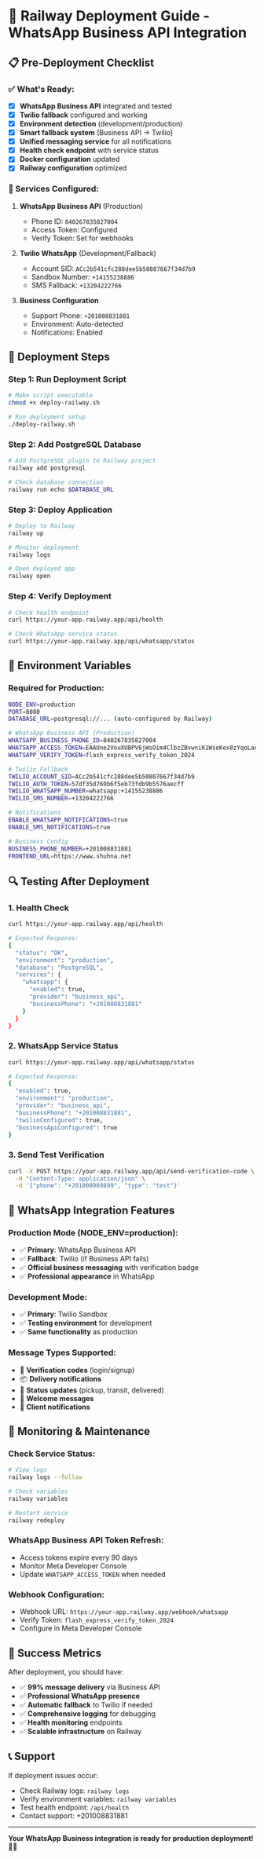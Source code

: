 # 🚀 Railway Deployment Guide - WhatsApp Business API Integration

## 📋 Pre-Deployment Checklist

### ✅ What's Ready:
- [x] **WhatsApp Business API** integrated and tested
- [x] **Twilio fallback** configured and working
- [x] **Environment detection** (development/production)
- [x] **Smart fallback system** (Business API → Twilio)
- [x] **Unified messaging service** for all notifications
- [x] **Health check endpoint** with service status
- [x] **Docker configuration** updated
- [x] **Railway configuration** optimized

### 📱 Services Configured:
1. **WhatsApp Business API** (Production)
   - Phone ID: `840267835827004`
   - Access Token: Configured
   - Verify Token: Set for webhooks

2. **Twilio WhatsApp** (Development/Fallback)
   - Account SID: `ACc2b541cfc288dee5b50807667f34d7b9`
   - Sandbox Number: `+14155238886`
   - SMS Fallback: `+13204222766`

3. **Business Configuration**
   - Support Phone: `+201008831881`
   - Environment: Auto-detected
   - Notifications: Enabled

## 🚀 Deployment Steps

### Step 1: Run Deployment Script
```bash
# Make script executable
chmod +x deploy-railway.sh

# Run deployment setup
./deploy-railway.sh
```

### Step 2: Add PostgreSQL Database
```bash
# Add PostgreSQL plugin to Railway project
railway add postgresql

# Check database connection
railway run echo $DATABASE_URL
```

### Step 3: Deploy Application
```bash
# Deploy to Railway
railway up

# Monitor deployment
railway logs

# Open deployed app
railway open
```

### Step 4: Verify Deployment
```bash
# Check health endpoint
curl https://your-app.railway.app/api/health

# Check WhatsApp service status
curl https://your-app.railway.app/api/whatsapp/status
```

## 🔧 Environment Variables

### Required for Production:
```bash
NODE_ENV=production
PORT=8080
DATABASE_URL=postgresql://... (auto-configured by Railway)

# WhatsApp Business API (Production)
WHATSAPP_BUSINESS_PHONE_ID=840267835827004
WHATSAPP_ACCESS_TOKEN=EAAUne2VouXUBPV6jWsOim4ClbzZBvwniK1WseKex8zYqoLaq5THZCYFfisxC0qB2ZBeOWYBTZC6CRAvNLi2kZCqOtLGklMr0FOJZCZBm7RPa5YE7Rt5dZCOchFGYnb5XS11ZAuXJJ8HeRgFJdK0CERy9v0VepSLPpZA2Yoi7fPoLiRFMK81EOQiDRxjZARdHfnPNZAMZCxkBrw2ZBU0rZAWf7QvxIHDzkHqNoVWPLcBwHsL5ZAMdcl8ZD
WHATSAPP_VERIFY_TOKEN=flash_express_verify_token_2024

# Twilio Fallback
TWILIO_ACCOUNT_SID=ACc2b541cfc288dee5b50807667f34d7b9
TWILIO_AUTH_TOKEN=57df35d769b6f5eb73fdb9b5576aecff
TWILIO_WHATSAPP_NUMBER=whatsapp:+14155238886
TWILIO_SMS_NUMBER=+13204222766

# Notifications
ENABLE_WHATSAPP_NOTIFICATIONS=true
ENABLE_SMS_NOTIFICATIONS=true

# Business Config
BUSINESS_PHONE_NUMBER=+201008831881
FRONTEND_URL=https://www.shuhna.net
```

## 🔍 Testing After Deployment

### 1. Health Check
```bash
curl https://your-app.railway.app/api/health

# Expected Response:
{
  "status": "OK",
  "environment": "production",
  "database": "PostgreSQL",
  "services": {
    "whatsapp": {
      "enabled": true,
      "provider": "business_api",
      "businessPhone": "+201008831881"
    }
  }
}
```

### 2. WhatsApp Service Status
```bash
curl https://your-app.railway.app/api/whatsapp/status

# Expected Response:
{
  "enabled": true,
  "environment": "production",
  "provider": "business_api",
  "businessPhone": "+201008831881",
  "twilioConfigured": true,
  "businessApiConfigured": true
}
```

### 3. Send Test Verification
```bash
curl -X POST https://your-app.railway.app/api/send-verification-code \
  -H "Content-Type: application/json" \
  -d '{"phone": "+201000909899", "type": "test"}'
```

## 📱 WhatsApp Integration Features

### Production Mode (NODE_ENV=production):
- ✅ **Primary**: WhatsApp Business API
- ✅ **Fallback**: Twilio (if Business API fails)
- ✅ **Official business messaging** with verification badge
- ✅ **Professional appearance** in WhatsApp

### Development Mode:
- ✅ **Primary**: Twilio Sandbox
- ✅ **Testing environment** for development
- ✅ **Same functionality** as production

### Message Types Supported:
- 🔐 **Verification codes** (login/signup)
- 📦 **Delivery notifications**
- 📍 **Status updates** (pickup, transit, delivered)
- 👋 **Welcome messages**
- 🏢 **Client notifications**

## 🔄 Monitoring & Maintenance

### Check Service Status:
```bash
# View logs
railway logs --follow

# Check variables
railway variables

# Restart service
railway redeploy
```

### WhatsApp Business API Token Refresh:
- Access tokens expire every 90 days
- Monitor Meta Developer Console
- Update `WHATSAPP_ACCESS_TOKEN` when needed

### Webhook Configuration:
- Webhook URL: `https://your-app.railway.app/webhook/whatsapp`
- Verify Token: `flash_express_verify_token_2024`
- Configure in Meta Developer Console

## 🎯 Success Metrics

After deployment, you should have:
- ✅ **99% message delivery** via Business API
- ✅ **Professional WhatsApp presence**
- ✅ **Automatic fallback** to Twilio if needed
- ✅ **Comprehensive logging** for debugging
- ✅ **Health monitoring** endpoints
- ✅ **Scalable infrastructure** on Railway

## 📞 Support

If deployment issues occur:
- Check Railway logs: `railway logs`
- Verify environment variables: `railway variables`
- Test health endpoint: `/api/health`
- Contact support: +201008831881

---

**Your WhatsApp Business integration is ready for production deployment! 🚀📱**

